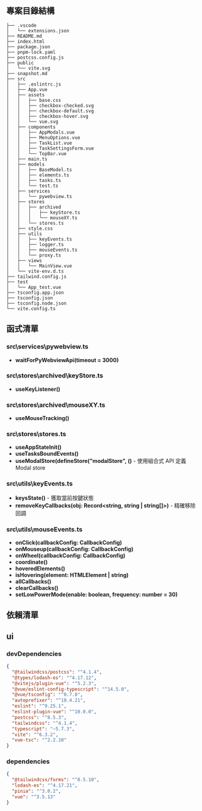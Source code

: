 ## 專案目錄結構

```text
├── .vscode
│   └── extensions.json
├── README.md
├── index.html
├── package.json
├── pnpm-lock.yaml
├── postcss.config.js
├── public
│   └── vite.svg
├── snapshot.md
├── src
│   ├── .eslintrc.js
│   ├── App.vue
│   ├── assets
│   │   ├── base.css
│   │   ├── checkbox-checked.svg
│   │   ├── checkbox-default.svg
│   │   ├── checkbox-hover.svg
│   │   └── vue.svg
│   ├── components
│   │   ├── AppModals.vue
│   │   ├── MenuOptions.vue
│   │   ├── TaskList.vue
│   │   ├── TaskSettingsForm.vue
│   │   └── TopBar.vue
│   ├── main.ts
│   ├── models
│   │   ├── BaseModel.ts
│   │   ├── elements.ts
│   │   ├── tasks.ts
│   │   └── test.ts
│   ├── services
│   │   └── pywebview.ts
│   ├── stores
│   │   ├── archived
│   │   │   ├── keyStore.ts
│   │   │   └── mouseXY.ts
│   │   └── stores.ts
│   ├── style.css
│   ├── utils
│   │   ├── keyEvents.ts
│   │   ├── logger.ts
│   │   ├── mouseEvents.ts
│   │   └── proxy.ts
│   ├── views
│   │   └── MainView.vue
│   └── vite-env.d.ts
├── tailwind.config.js
├── test
│   └── App_test.vue
├── tsconfig.app.json
├── tsconfig.json
├── tsconfig.node.json
└── vite.config.ts
```

## 函式清單

### src\services\pywebview.ts
- **waitForPyWebviewApi(timeout = 3000)**

### src\stores\archived\keyStore.ts
- **useKeyListener()**

### src\stores\archived\mouseXY.ts
- **useMouseTracking()**

### src\stores\stores.ts
- **useAppStateInit()**
- **useTasksBoundEvents()**
- **useModalStore(defineStore("modalStore", ()** - 使用組合式 API 定義 Modal store

### src\utils\keyEvents.ts
- **keysState()** - 獲取當前按鍵狀態
- **removeKeyCallbacks(obj: Record<string, string | string[]>)** - 精確移除回調

### src\utils\mouseEvents.ts
- **onClick(callbackConfig: CallbackConfig)**
- **onMouseup(callbackConfig: CallbackConfig)**
- **onWheel(callbackConfig: CallbackConfig)**
- **coordinate()**
- **hoveredElements()**
- **isHovering(element: HTMLElement | string)**
- **allCallbacks()**
- **clearCallbacks()**
- **setLowPowerMode(enable: boolean, frequency: number = 30)**

## 依賴清單

## ui

### devDependencies
```json
{
  "@tailwindcss/postcss": "^4.1.4",
  "@types/lodash-es": "^4.17.12",
  "@vitejs/plugin-vue": "^5.2.3",
  "@vue/eslint-config-typescript": "^14.5.0",
  "@vue/tsconfig": "^0.7.0",
  "autoprefixer": "^10.4.21",
  "eslint": "^9.25.1",
  "eslint-plugin-vue": "^10.0.0",
  "postcss": "^8.5.3",
  "tailwindcss": "^4.1.4",
  "typescript": "~5.7.3",
  "vite": "^6.3.2",
  "vue-tsc": "^2.2.10"
}
```

### dependencies
```json
{
  "@tailwindcss/forms": "^0.5.10",
  "lodash-es": "^4.17.21",
  "pinia": "^3.0.2",
  "vue": "^3.5.13"
}
```

